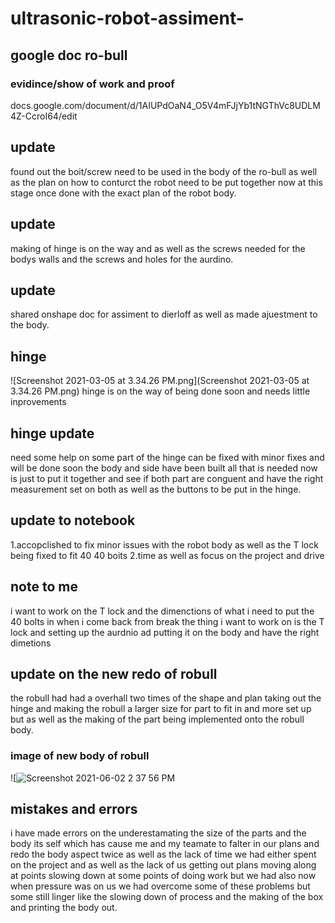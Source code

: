 # ultrasonic-robot-assiment-


## google doc ro-bull

### evidince/show of work and proof
docs.google.com/document/d/1AIUPdOaN4_O5V4mFJjYb1tNGThVc8UDLM4Z-CcroI64/edit

## update
found out the boit/screw need to be used in the body of the ro-bull as well as the plan on how to conturct the robot need to be put together now at this stage once done with the exact plan of the robot body. 

## update 
making of hinge is on the way and as well as the screws needed for the bodys walls and the screws and holes for the aurdino.

## update 
shared onshape doc for assiment to dierloff as well as made ajuestment to the body. 

## hinge 
![Screenshot 2021-03-05 at 3.34.26 PM.png](Screenshot 2021-03-05 at 3.34.26 PM.png)
hinge is on the way of being done soon and needs little inprovements 

## hinge update 
need some help on some part of the hinge can be fixed with minor fixes and will be done soon the body and side have been built all that is needed now is just to put it together and see if both part are conguent and have the right measurement set on both as well as the buttons to be put in the hinge. 

## update to notebook 
1.accopclished to fix minor issues with the robot body as well as the T lock being fixed to fit 40 40 boits 
2.time as well as focus on the project and drive 

## note to me 
i want to work on the T lock and the dimenctions of what i need to put the 40 bolts in 
when i come back from break the thing i want to work on is the T lock and setting up the aurdnio ad putting it on the body and have the right dimetions 


## update on the new redo of robull 
the robull had had a overhall two times of the shape and plan taking out the hinge and making the robull a larger size for part to fit in and more set up but as well as the making of the part being implemented onto the robull body.

### image of new body of robull 
![![Screenshot 2021-06-02 2 37 56 PM](https://user-images.githubusercontent.com/71407488/120536050-b1876400-c3b1-11eb-85a8-81eefbc367d3.png)

## mistakes and errors 
i have made errors on the underestamating the size of the parts and the body its self which has cause me and my teamate to falter in our plans and redo the body aspect twice as well as the lack of time we had either spent on the project and as well as the lack of us getting out plans moving along at points slowing down at some points of doing work but we had also now when pressure was on us we had overcome some of these problems but some still linger like the slowing down of process and the making of the box and printing the body out. 
                
